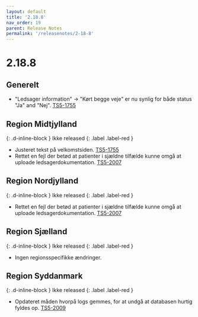 ```yaml
---
layout: default
title: '2.18.8'
nav_order: 19
parent: Release Notes
permalink: '/releasenotes/2-18-8'
---
```


# 2.18.8

## Generelt
- "Ledsager information" -> "Kørt begge veje"  er nu synlig for både status "Ja" and "Nej". [TS5-1755](https://sd.trifork.com/browse/TS5-1955)

## Region Midtjylland
{: .d-inline-block }
Ikke released
{: .label .label-red }
- Justeret tekst på velkomstsiden. [TS5-1755](https://sd.trifork.com/browse/TS5-1955)
- Rettet en fejl der betød at patienter i sjældne tilfælde kunne omgå at uploade ledsagerdokumentation. [TS5-2007](https://sd.trifork.com/projects/TS5/queues/custom/95/TS5-2007)

## Region Nordjylland
{: .d-inline-block }
Ikke released
{: .label .label-red }
- Rettet en fejl der betød at patienter i sjældne tilfælde kunne omgå at uploade ledsagerdokumentation. [TS5-2007](https://sd.trifork.com/projects/TS5/queues/custom/95/TS5-2007)

## Region Sjælland
{: .d-inline-block }
Ikke released
{: .label .label-red }
- Ingen regionsspecifikke ændringer.

## Region Syddanmark
{: .d-inline-block }
Ikke released
{: .label .label-red }
- Opdateret måden hvorpå logs gemmes, for at undgå at databasen hurtig fyldes op. [TS5-2009](https://sd.trifork.com/projects/TS5/queues/custom/95/TS5-2009)
